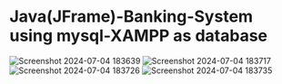 # Java(JFrame)-Banking-System using mysql-XAMPP as database

![Screenshot 2024-07-04 183639](https://github.com/Wawayooo/Java-Banking-System/assets/140779783/98d21bc7-0846-4758-9a07-fc52cb19bde7)
![Screenshot 2024-07-04 183717](https://github.com/Wawayooo/Java-Banking-System/assets/140779783/982e7a13-28e9-406e-94b9-c5e1ccb5f6d2)
![Screenshot 2024-07-04 183726](https://github.com/Wawayooo/Java-Banking-System/assets/140779783/2b932a54-b8f1-4842-91bb-ce3c8fad4321)
![Screenshot 2024-07-04 183735](https://github.com/Wawayooo/Java-Banking-System/assets/140779783/75c497ff-a7c9-46cf-ae11-867c0a7c155f)


